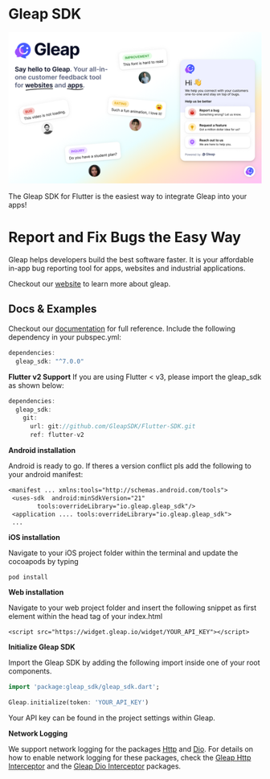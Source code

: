 # Gleap SDK

![Gleap Flutter SDK Intro](https://raw.githubusercontent.com/GleapSDK/Gleap-iOS-SDK/main/Resources/GleapHeaderImage.png)

The Gleap SDK for Flutter is the easiest way to integrate Gleap into your apps!

# Report and Fix Bugs the Easy Way

Gleap helps developers build the best software faster. It is your affordable in-app bug reporting tool for apps, websites and industrial applications.

Checkout our [website](https://gleap.io) to learn more about gleap.

## Docs & Examples

Checkout our [documentation](https://gleap.io/docs/flutter/) for full reference. Include the following dependency in your pubspec.yml:

```dart
dependencies:
  gleap_sdk: "^7.0.0"
```

**Flutter v2 Support**
If you are using Flutter < v3, please import the gleap_sdk as shown below:

```dart
dependencies:
  gleap_sdk:
    git:
      url: git://github.com/GleapSDK/Flutter-SDK.git
      ref: flutter-v2

```

**Android installation**

Android is ready to go. If theres a version conflict pls add the following to your android manifest:

```
<manifest ... xmlns:tools="http://schemas.android.com/tools">
 <uses-sdk  android:minSdkVersion="21"
        tools:overrideLibrary="io.gleap.gleap_sdk"/>
 <application .... tools:overrideLibrary="io.gleap.gleap_sdk">
 ...
```

**iOS installation**

Navigate to your iOS project folder within the terminal and update the cocoapods by typing

```
pod install
```

**Web installation**

Navigate to your web project folder and insert the following snippet as first element within the head tag of your index.html

```
<script src="https://widget.gleap.io/widget/YOUR_API_KEY"></script>
```

**Initialize Gleap SDK**

Import the Gleap SDK by adding the following import inside one of your root components.

```dart
import 'package:gleap_sdk/gleap_sdk.dart';
```

```dart
Gleap.initialize(token: 'YOUR_API_KEY')
```

Your API key can be found in the project settings within Gleap.

**Network Logging**

We support network logging for the packages [Http](https://pub.dev/packages/http) and [Dio](https://pub.dev/packages/dio). For details on how to enable network logging for these packages, check the [Gleap Http Interceptor](https://pub.dev/packages/gleap_http_interceptor) and the [Gleap Dio Interceptor](https://pub.dev/packages/gleap_dio_interceptor) packages.
